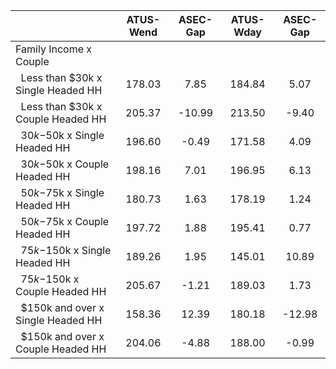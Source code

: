 
|                      |    ATUS-Wend |     ASEC-Gap |    ATUS-Wday |     ASEC-Gap |
| -------------------- | :----------: | :----------: | :----------: | :----------: |
| Family Income x Couple |              |              |              |              |
| &nbsp;&nbsp;Less than $30k x Single Headed HH |       178.03 |         7.85 |       184.84 |         5.07 |
| &nbsp;&nbsp;Less than $30k x Couple Headed HH |       205.37 |       -10.99 |       213.50 |        -9.40 |
| &nbsp;&nbsp;$30k-$50k x Single Headed HH |       196.60 |        -0.49 |       171.58 |         4.09 |
| &nbsp;&nbsp;$30k-$50k x Couple Headed HH |       198.16 |         7.01 |       196.95 |         6.13 |
| &nbsp;&nbsp;$50k-$75k x Single Headed HH |       180.73 |         1.63 |       178.19 |         1.24 |
| &nbsp;&nbsp;$50k-$75k x Couple Headed HH |       197.72 |         1.88 |       195.41 |         0.77 |
| &nbsp;&nbsp;$75k-$150k x Single Headed HH |       189.26 |         1.95 |       145.01 |        10.89 |
| &nbsp;&nbsp;$75k-$150k x Couple Headed HH |       205.67 |        -1.21 |       189.03 |         1.73 |
| &nbsp;&nbsp;$150k and over x Single Headed HH |       158.36 |        12.39 |       180.18 |       -12.98 |
| &nbsp;&nbsp;$150k and over x Couple Headed HH |       204.06 |        -4.88 |       188.00 |        -0.99 |

